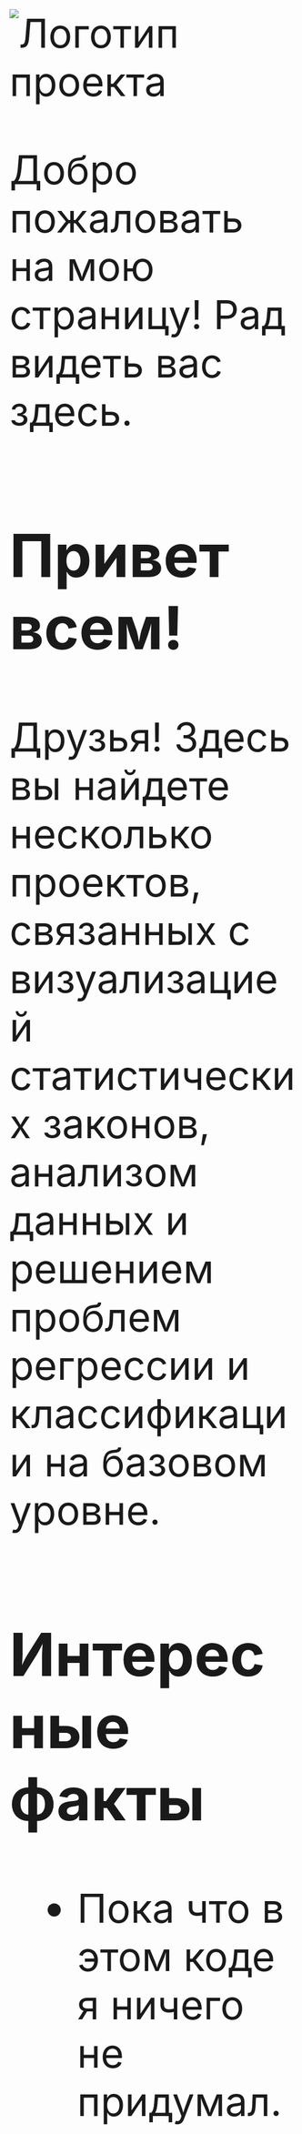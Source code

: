 <div style="font-size: 500%;">

![Логотип проекта](gitlogo.webp)

Добро пожаловать на мою страницу! Рад видеть вас здесь.

## Привет всем!

Друзья! Здесь вы найдете несколько проектов, связанных с визуализацией статистических законов, анализом данных и решением проблем регрессии и классификации на базовом уровне.

## Интересные факты

- Пока что в этом коде я ничего не придумал.
</div>
